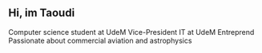 ## Hi, im Taoudi

Computer science student at UdeM
Vice-President IT at UdeM Entreprend
Passionate about commercial aviation and astrophysics
